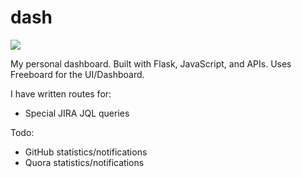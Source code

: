 dash
====

![](http://i.imgur.com/qaZrZl1.png)

My personal dashboard. Built with Flask, JavaScript, and APIs. Uses Freeboard for the UI/Dashboard.

I have written routes for:

* Special JIRA JQL queries

Todo:

* GitHub statistics/notifications
* Quora statistics/notifications
